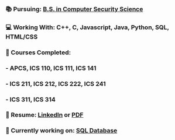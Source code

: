 ### 📚 Pursuing: [B.S. in Computer Security Science](https://www.ics.hawaii.edu/wp-content/uploads/2022/03/ICS_BS_SecurityScience_Flowchart-1030x522.jpg)
### 💻 Working With: C++, C, Javascript, Java, Python, SQL, HTML/CSS
### 📂 Courses Completed: 
###   - APCS, ICS 110, ICS 111, ICS 141
###   - ICS 211, ICS 212, ICS 222, ICS 241
###   - ICS 311, ICS 314
### 📝 Resume: [LinkedIn](https://www.linkedin.com/in/oahucory/) or [PDF](https://github.com/hnlcory/hnlcory.github.io/blob/master/images/Resume.pdf)
### 📑 Currently working on: [SQL Database](https://github.com/hnlcory/ICS321)


<!--

 [Java Assignments](https://github.com/hnlcory/ICS211/tree/master/clparker/src/edu/ics211)

**hnlcory/hnlcory** is a ✨ _special_ ✨ repository because its `README.md` (this file) appears on your GitHub profile.
[![Spotify](https://novatorem.hnlcory.vercel.app/api/spotify)](https://open.spotify.com/user/USER_NAME) 
Here are some ideas to get you started:

- 🔭 I’m currently working on ...
- 🌱 I’m currently learning ...
- 👯 I’m looking to collaborate on ...
- 🤔 I’m looking for help with ...
- 💬 Ask me about ...
- 📫 How to reach me: ...
- 😄 Pronouns: ...
- ⚡ Fun fact: ...
-->
